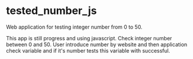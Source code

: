 # tested_number_js
Web application for testing integer number from 0 to 50.


This app is still progress and using javascript. Check integer number between 0 and 50. User introduce number by website and then application check variable and if it's number tests this variable with successful. 
